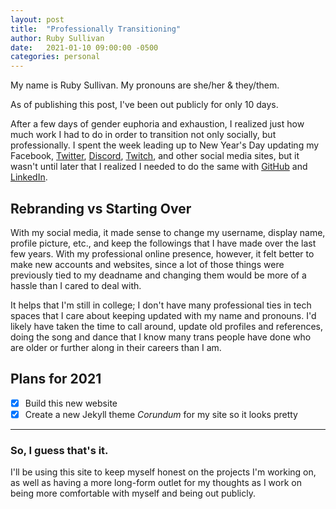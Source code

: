 ```yaml
---
layout: post
title:  "Professionally Transitioning"
author: Ruby Sullivan
date:   2021-01-10 09:00:00 -0500
categories: personal
---
```


My name is Ruby Sullivan. My pronouns are she/her & they/them.

As of publishing this post, I've been out publicly for only 10 days.

After a few days of gender euphoria and exhaustion, I realized just how much 
work I had to do in order to transition not only socially, but professionally.
I spent the week leading up to New Year's Day updating my Facebook,
[Twitter][twitter], [Discord][discord], [Twitch][twitch], and other social
media sites, but it wasn't until later that I realized I needed to do the same
with [GitHub][github] and [LinkedIn][linkedin].

## Rebranding vs Starting Over

With my social media, it made sense to change my username, display name,
profile picture, etc., and keep the followings that I have made over the last
few years. With my professional online presence, however, it felt better to
make new accounts and websites, since a lot of those things were previously
tied to my deadname and changing them would be more of a hassle than I cared
to deal with.

It helps that I'm still in college; I don't have many professional ties in
tech spaces that I care about keeping updated with my name and pronouns. I'd
likely have taken the time to call around, update old profiles and references,
doing the song and dance that I know many trans people have done who are older
or further along in their careers than I am.

## Plans for 2021

- [x] Build this new website
- [x] Create a new Jekyll theme *Corundum* for my site so it looks pretty

---

### So, I guess that's it.

I'll be using this site to keep myself honest on the projects I'm working on,
as well as having a more long-form outlet for my thoughts as I work on being
more comfortable with myself and being out publicly.

[twitter]:  https://twitter.com/StuffByCC
[discord]:  https://discordapp.com/users/199394635934728192/
[twitch]:   https://twitch.tv/CorundumCore
[github]:   https://github.com/CorundumCore
[linkedin]: https://www.linkedin.com/in/rubycsullivan/
